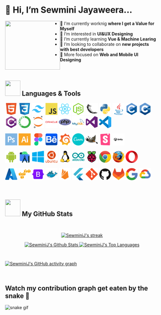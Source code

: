 # 👋 Hi, I’m Sewmini Jayaweera...

<p align="center"><img align="left" width="180" height="160" margin-right="60px" src="https://github.com/M0nica/M0nica/blob/main/octomonica/m0nica-octocat-rotating.gif?raw=true" height="180"></p>
            
- 🔭 I'm currently worknig **where I get a Value for Myself**
- 👀 I’m interested in **UI&UX Designing**
- 🌱 I’m currently learning **Vue & Machine Learing**
- 💞️ I’m looking to collaborate on **new projects with best developers**
- 🎯 More focused on **Web and Mobile UI Designing**

<br>

## <img style="height: 50px; width: 50px;" src="https://img.icons8.com/color/48/null/hourglass.png"/> Languages & Tools

<p>
<img src="https://raw.githubusercontent.com/devicons/devicon/master/icons/html5/html5-original.svg" alt="html5" width="40" height="40"> 
<img src="https://raw.githubusercontent.com/devicons/devicon/master/icons/css3/css3-original.svg" alt="css3" width="40" height="40">
<img src="https://github.com/devicons/devicon/blob/master/icons/tailwindcss/tailwindcss-plain.svg" alt="tailwindcss" width="40" height="40">
<img src="https://raw.githubusercontent.com/devicons/devicon/master/icons/javascript/javascript-original.svg" alt="javascript" width="40" height="40">
<img src="https://github.com/devicons/devicon/blob/master/icons/react/react-original.svg" alt="react" width="40" height="40">
<img src="https://github.com/devicons/devicon/blob/master/icons/nodejs/nodejs-original.svg" alt="nodejs" width="40" height="40">
<img src="https://github.com/devicons/devicon/blob/master/icons/flask/flask-original.svg" alt="flask" width="40" height="40"> 
<img src="https://raw.githubusercontent.com/devicons/devicon/master/icons/python/python-original.svg" alt="python" width="40" height="40"> 
<img src="https://raw.githubusercontent.com/devicons/devicon/master/icons/java/java-original.svg" alt="java" width="40" height="40"> 
<img src="https://raw.githubusercontent.com/devicons/devicon/master/icons/c/c-original.svg" alt="c" width="40" height="40"> 
<img src="https://raw.githubusercontent.com/devicons/devicon/master/icons/cplusplus/cplusplus-original.svg" alt="cplusplus" width="40" height="40"> 
<img src="https://raw.githubusercontent.com/devicons/devicon/master/icons/csharp/csharp-original.svg" alt="csharp" width="40" height="40">
<img src="https://github.com/devicons/devicon/blob/master/icons/anaconda/anaconda-original.svg" alt="anaconda" width="40" height="40">
<img src="https://github.com/devicons/devicon/blob/master/icons/jupyter/jupyter-original.svg" alt="jupyter" width="40" height="40">
<img src="https://raw.githubusercontent.com/devicons/devicon/master/icons/oracle/oracle-original.svg" alt="oracle" width="40" height="40"> 
<img src="https://raw.githubusercontent.com/devicons/devicon/master/icons/php/php-original.svg" alt="php" width="40" height="40"> 
<img src="https://raw.githubusercontent.com/devicons/devicon/master/icons/mysql/mysql-original-wordmark.svg" alt="mysql" width="40" height="40"> 
<img src="https://raw.githubusercontent.com/devicons/devicon/master/icons/visualstudio/visualstudio-plain.svg" alt="visualstudio" width="40" height="40"> 
<img src="https://github.com/devicons/devicon/blob/master/icons/vscode/vscode-original.svg" alt="vscode" width="40" height="40"> 
</p>

<p>
<img src="https://raw.githubusercontent.com/devicons/devicon/master/icons/photoshop/photoshop-plain.svg" alt="photoshop" width="40" height="40"> 
<img src="https://raw.githubusercontent.com/devicons/devicon/master/icons/illustrator/illustrator-plain.svg" alt="illustrator" width="40" height="40">
<img src="https://github.com/devicons/devicon/blob/master/icons/figma/figma-original.svg" alt="figma" width="40" height="40">
<img src="https://github.com/devicons/devicon/blob/master/icons/behance/behance-original.svg" alt="behance" width="40" height="40">
<img src="https://github.com/devicons/devicon/blob/master/icons/grafana/grafana-original.svg" alt="grafana" width="40" height="40">  
<img src="https://raw.githubusercontent.com/devicons/devicon/master/icons/canva/canva-original.svg" alt="canva" width="40" height="40"> 
<img src="https://raw.githubusercontent.com/devicons/devicon/master/icons/gimp/gimp-original.svg" alt="gimp" width="40" height="40">
<img src="https://github.com/devicons/devicon/blob/master/icons/storybook/storybook-original.svg" alt="storybook" width="40" height="40"> 
<img src="https://raw.githubusercontent.com/devicons/devicon/master/icons/unity/unity-original-wordmark.svg" alt="unity" width="40" height="40">
</p>
	
<p>
<img src="https://raw.githubusercontent.com/devicons/devicon/master/icons/android/android-original.svg" alt="android" width="40" height="40"> 
<img src="https://raw.githubusercontent.com/devicons/devicon/master/icons/androidstudio/androidstudio-original.svg" alt="androidstudio" width="40" height="40"> 
<img src="https://raw.githubusercontent.com/devicons/devicon/master/icons/windows8/windows8-original.svg" alt="windows8" width="40" height="40"> 
<img src="https://raw.githubusercontent.com/devicons/devicon/master/icons/ubuntu/ubuntu-plain-wordmark.svg" alt="ubuntu" width="40" height="40"> 
<img src="https://raw.githubusercontent.com/devicons/devicon/master/icons/linux/linux-original.svg" alt="linux" width="40" height="40"> 
<img src="https://raw.githubusercontent.com/devicons/devicon/master/icons/arduino/arduino-original-wordmark.svg" alt="arduino" width="40" height="40"> 
<img src="https://raw.githubusercontent.com/devicons/devicon/master/icons/raspberrypi/raspberrypi-original.svg" alt="raspberrypi" width="40" height="40"> 
<img src="https://raw.githubusercontent.com/devicons/devicon/master/icons/chrome/chrome-original.svg" alt="chrome" width="40" height="40"> 
<img src="https://raw.githubusercontent.com/devicons/devicon/master/icons/firefox/firefox-original.svg" alt="firefox" width="40" height="40"> 
<img src="https://raw.githubusercontent.com/devicons/devicon/master/icons/opera/opera-original.svg" alt="opera" width="40" height="40">
</p>

<p>
<img src="https://raw.githubusercontent.com/devicons/devicon/master/icons/azure/azure-original.svg" alt="azure" width="40" height="40">
<img src="https://github.com/devicons/devicon/blob/master/icons/amazonwebservices/amazonwebservices-original.svg" alt="amazon" width="40" height="40"> 
<img src="https://raw.githubusercontent.com/devicons/devicon/master/icons/bootstrap/bootstrap-original.svg" alt="bootstrap" width="40" height="40"> 
<img src="https://raw.githubusercontent.com/devicons/devicon/master/icons/docker/docker-original.svg" alt="docker" width="40" height="40"> 
<img src="https://raw.githubusercontent.com/devicons/devicon/master/icons/firebase/firebase-plain.svg" alt="firebase" width="40" height="40"> 
<img src="https://raw.githubusercontent.com/devicons/devicon/master/icons/flutter/flutter-original.svg" alt="flutter" width="40" height="40"> 
<img src="https://raw.githubusercontent.com/devicons/devicon/master/icons/git/git-original.svg" alt="git" width="40" height="40"> 
<img src="https://raw.githubusercontent.com/devicons/devicon/master/icons/github/github-original.svg" alt="github" width="40" height="40"> 
<img src="https://raw.githubusercontent.com/devicons/devicon/master/icons/gitlab/gitlab-original.svg" alt="gitlab" width="40" height="40">  
<img src="https://raw.githubusercontent.com/devicons/devicon/master/icons/google/google-original.svg" alt="google" width="40" height="40"> 
<img src="https://raw.githubusercontent.com/devicons/devicon/master/icons/googlecloud/googlecloud-original.svg" alt="googlecloud" width="40" height="40">
</p>
<br/>

## <img style="height: 55px; width: 50px;" src="https://img.icons8.com/fluency/48/null/bullish.png"/> My GitHub Stats
  
<br/>
<p align="center">
    <a href="https://github.com/SewminiJ/github-readme-streak-stats">
        <img title="🔥 Get streak stats for your profile at git.io/streak-stats" alt="SewminiJ's streak" src="https://streak-stats.demolab.com/?user=SewminiJ&theme=black-ice&hide_border=true&stroke=0000&background=060A0CD0"/>
    </a>
 </p>
 <p align="center">
   <a href="https://github.com/SewminiJ/github-readme-stats"><img alt="SewminiJ's Github Stats" src="https://github-readme-stats.vercel.app/api?username=SewminiJ&show_icons=true&count_private=true&theme=react&hide_border=true&bg_color=0D1117" />
   </a><a href="https://github.com/SewminiJ/github-readme-stats"><img alt="SewminiJ's Top Languages" src="https://github-readme-stats.vercel.app/api/top-langs/?username=SewminiJ&langs_count=8&count_private=true&layout=compact&theme=react&hide_border=true&bg_color=0D1117" /></a>
</p>

<br/>

[![SewminiJ's GitHub activity graph](https://github-readme-activity-graph.cyclic.app/graph?username=SewminiJ&theme=react-dark)](https://github.com/SewminiJ/github-readme-activity-graph)

<br/>

## Watch my contribution graph get eaten by the snake 🐍

![snake gif](https://github.com/SewminiJ/SewminiJ/blob/output/github-contribution-grid-snake.gif)



<!---
SewminiJ/SewminiJ is a ✨ special ✨ repository because its `README.md` (this file) appears on your GitHub profile.
You can click the Preview link to take a look at your changes.
--->
